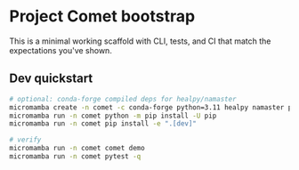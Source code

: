 # Project Comet bootstrap

This is a minimal working scaffold with CLI, tests, and CI that match the expectations you've shown.

## Dev quickstart
```bash
# optional: conda-forge compiled deps for healpy/namaster
micromamba create -n comet -c conda-forge python=3.11 healpy namaster pip -y
micromamba run -n comet python -m pip install -U pip
micromamba run -n comet pip install -e ".[dev]"

# verify
micromamba run -n comet comet demo
micromamba run -n comet pytest -q
```
